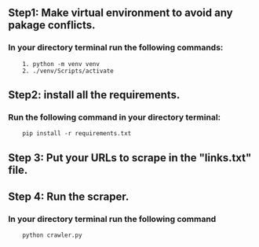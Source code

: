 ## Step1: Make virtual environment to avoid any pakage conflicts.
### In your directory terminal run the following commands:
        1. python -m venv venv
        2. ./venv/Scripts/activate

## Step2: install all the requirements.
### Run the following command in your directory terminal:
        pip install -r requirements.txt

## Step 3: Put your URLs to scrape in the "links.txt" file.

## Step 4: Run the scraper.
### In your directory terminal run the following command
        python crawler.py
 
